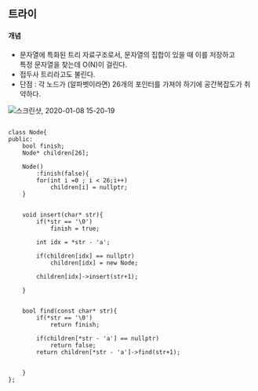 ## 트라이  

#### 개념  

  * 문자열에 특화된 트리 자료구조로서, 문자열의 집합이 있을 때 이를 저장하고  
  특정 문자열을 찾는데 O(N)이 걸린다.  
  * 접두사 트리라고도 불린다.  
  * 단점 : 각 노드가 (알파벳이라면) 26개의 포인터를 가져야 하기에 공간복잡도가 취약하다.  
  

![스크린샷, 2020-01-08 15-20-19](https://user-images.githubusercontent.com/34915108/71955004-6dc71400-322a-11ea-950c-445eadd344c2.png)

```

class Node{
public:
    bool finish;
    Node* children[26];

    Node()
        :finish(false){
        for(int i =0 ; i < 26;i++)
            children[i] = nullptr;
    }

    
    void insert(char* str){
        if(*str == '\0') 
            finish = true;

        int idx = *str - 'a';

        if(children[idx] == nullptr)
            children[idx] = new Node;

        children[idx]->insert(str+1);
        
    }

    
    bool find(const char* str){
        if(*str == '\0')
            return finish;

        if(children[*str - 'a'] == nullptr)
            return false;
        return children[*str - 'a']->find(str+1);


    }
};

```


